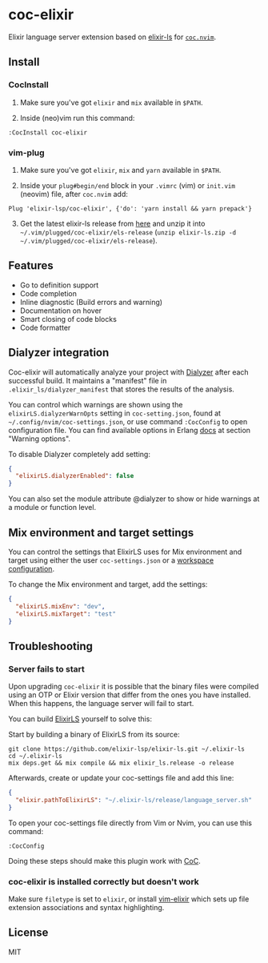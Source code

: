 # coc-elixir

Elixir language server extension based on [elixir-ls](https://github.com/elixir-lsp/elixir-ls) for [`coc.nvim`](https://github.com/neoclide/coc.nvim).

## Install

### CocInstall

1. Make sure you've got `elixir` and `mix` available in `$PATH`.

2. Inside (neo)vim run this command:

```
:CocInstall coc-elixir
```

### vim-plug

1. Make sure you've got `elixir`, `mix` and `yarn` available in `$PATH`.

2. Inside your `plug#begin/end` block in your `.vimrc` (vim) or `init.vim` (neovim) file, after `coc.nvim` add:

```
Plug 'elixir-lsp/coc-elixir', {'do': 'yarn install && yarn prepack'}
```
3. Get the latest elixir-ls release from [here](https://github.com/elixir-lsp/elixir-ls/releases/tag/v0.7.0) and unzip it into `~/.vim/plugged/coc-elixir/els-release` (`unzip elixir-ls.zip -d ~/.vim/plugged/coc-elixir/els-release`).

## Features
- Go to definition support
- Code completion
- Inline diagnostic (Build errors and warning)
- Documentation on hover
- Smart closing of code blocks
- Code formatter

## Dialyzer integration
Coc-elixir will automatically analyze your project with [Dialyzer](http://erlang.org/doc/apps/dialyzer/dialyzer_chapter.html) after each successful build. It maintains a "manifest" file in `.elixir_ls/dialyzer_manifest` that stores the results of the analysis.

You can control which warnings are shown using the `elixirLS.dialyzerWarnOpts` setting in `coc-setting.json`, found at `~/.config/nvim/coc-settings.json`, or use command `:CocConfig` to open configuration file.
You can find available options in Erlang [docs](http://erlang.org/doc/man/dialyzer.html) at section "Warning options".

To disable Dialyzer completely add setting:
```json
{
  "elixirLS.dialyzerEnabled": false
}
```
You can also set the module attribute @dialyzer to show or hide warnings at a module or function level.

## Mix environment and target settings

You can control the settings that ElixirLS uses for Mix environment and target using either the user `coc-settings.json` or a [workspace configuration](https://github.com/neoclide/coc.nvim/wiki/Using-the-configuration-file#configuration-file-resolve).

To change the Mix environment and target, add the settings:
```json
{
  "elixirLS.mixEnv": "dev",
  "elixirLS.mixTarget": "test"
}
```

## Troubleshooting

### Server fails to start

Upon upgrading `coc-elixir` it is possible that the binary files were compiled
using an OTP or Elixir version that differ from the ones you have installed.
When this happens, the language server will fail to start.

You can build [ElixirLS](https://github.com/elixir-lsp/elixir-ls) yourself to
solve this:

Start by building a binary of ElixirLS from its source:

```
git clone https://github.com/elixir-lsp/elixir-ls.git ~/.elixir-ls
cd ~/.elixir-ls
mix deps.get && mix compile && mix elixir_ls.release -o release
```

Afterwards, create or update your coc-settings file and add this line:

```json
{
  "elixir.pathToElixirLS": "~/.elixir-ls/release/language_server.sh"
}
```

To open your coc-settings file directly from Vim or Nvim, you can use this command:

```
:CocConfig
```

Doing these steps should make this plugin work with [CoC](https://github.com/neoclide/coc.nvim).

### coc-elixir is installed correctly but doesn't work

Make sure `filetype` is set to `elixir`, or install [vim-elixir](https://github.com/elixir-editors/vim-elixir) which sets up file extension associations and syntax highlighting.

## License

MIT

